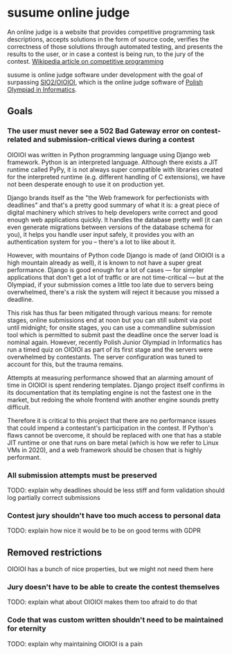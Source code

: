 # susume online judge

An online judge is a website that provides competitive programming task
descriptions, accepts solutions in the form of source code, verifies the
correctness of those solutions through automated testing, and presents the
results to the user, or in case a contest is being run, to the jury of the
contest. [Wikipedia article on competitive
programming](https://en.wikipedia.org/wiki/Competitive_programming)

susume is online judge software under development with the goal of surpassing
[SIO2/OIOIOI](https://github.com/sio2project/oioioi), which is the online judge
software of [Polish Olympiad in Informatics](https://oi.edu.pl).

## Goals

### The user must never see a 502 Bad Gateway error on contest-related and submission-critical views during a contest

OIOIOI was written in Python programming language using Django web framework.
Python is an interpreted language. Although there exists a JIT runtime called
PyPy, it is not always super compatible with libraries created for the
interpreted runtime (e.g. different handling of C extensions), we have not
been desperate enough to use it on production yet.

Django brands itself as the "the Web framework for perfectionists with
deadlines" and that's a pretty good summary of what it is: a great piece of
digital machinery which strives to help developers write correct and good enough
web applications quickly. It handles the database pretty well (it can even
generate migrations between versions of the database schema for you), it helps
you handle user input safely, it provides you with an authentication system for
you – there's a lot to like about it.

However, with mountains of Python code Django is made of (and OIOIOI is a high
mountain already as well), it is known to not have a super great performance.
Django is good enough for a lot of cases — for simpler applications that don't
get a lot of traffic or are not time-critical — but at the Olympiad, if your
submission comes a little too late due to servers being overwhelmed, there's a
risk the system will reject it because you missed a deadline.

This risk has thus far been mitigated through various means: for remote stages,
online submissions end at noon but you can still submit via post until midnight;
for onsite stages, you can use a commandline submission tool which is permitted
to submit past the deadline once the server load is nominal again. However,
recently Polish Junior Olympiad in Informatics has run a timed quiz on OIOIOI as
part of its first stage and the servers were overwhelmed by contestants. The
server configuration was tuned to account for this, but the trauma remains.

Attempts at measuring performance showed that an alarming amount of time in
OIOIOI is spent rendering templates. Django project itself confirms in its
documentation that its templating engine is not the fastest one in the market,
but redoing the whole frontend with another engine sounds pretty difficult.

Therefore it is critical to this project that there are no performance issues
that could impend a contestant's participation in the contest. If Python's flaws
cannot be overcome, it should be replaced with one that has a stable JIT runtime
or one that runs on bare metal (which is how we refer to Linux VMs in 2020), and
a web framework should be chosen that is highly performant.


### All submission attempts must be preserved

TODO: explain why deadlines should be less stiff and form validation should log
partially correct submissions


### Contest jury shouldn't have too much access to personal data

TODO: explain how nice it would be to be on good terms with GDPR


## Removed restrictions

OIOIOI has a bunch of nice properties, but we might not need them here

### Jury doesn't have to be able to create the contest themselves

TODO: explain what about OIOIOI makes them too afraid to do that


### Code that was custom written shouldn't need to be maintained for eternity

TODO: explain why maintaining OIOIOI is a pain
